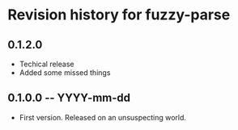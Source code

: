 # Revision history for fuzzy-parse

## 0.1.2.0

 - Techical release
 - Added some missed things

## 0.1.0.0 -- YYYY-mm-dd

* First version. Released on an unsuspecting world.

